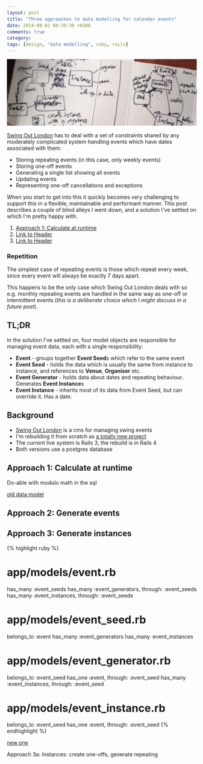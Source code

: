 ```yaml
---
layout: post
title: "Three approaches to data modelling for calendar events"
date: 2014-08-02 00:39:30 +0100
comments: true
category:
tags: [design, "data modelling", ruby, rails]
---
```

!["A sketch of Swing Out London's data model"](/images/content/soldn_data_model_sketch.jpg)

[Swing Out London](http://swingoutlondon.co.uk) has to deal with a set of constraints shared by any moderately complicated system handling events which have dates associated with them:

* Storing repeating events (in this case, only weekly events)
* Storing one-off events
* Generating a single list showing all events
* Updating events
* Representing one-off cancellations and exceptions

When you start to get into this it quickly becomes very challenging to support this in a flexible, maintainable and performant manner. This post describes a couple of blind alleys I went down, and a solution I've settled on which I'm pretty happy with:

1. [Approach 1: Calculate at runtime](#approach1)
1. [Link to Header](#approach2)
1. [Link to Header](#approach3)

### Repetition

The simplest case of repeating events is those which repeat every week, since every event will always be exactly 7 days apart.

This happens to be the only case which Swing Out London deals with so e.g. monthly repeating events are handled in the same way as one-off or intermittent events (_this is a deliberate choice which I might discuss in a future post_).


TL;DR
-----
In the solution I've settled on, four model objects are responsible for managing event data, each with a single responsibility:

* **Event** - groups together **Event Seed**s which refer to the same event
* **Event Seed** - holds the data which is usually the same from instance to instance, and references to **Venue**, **Organiser** etc.
* **Event Generator** - holds data about dates and repeating behaviour. Generates **Event Instance**s
* **Event Instance** - inherits most of its data from Event Seed, but can override it. Has a date.

Background
----------
* [Swing Out London](https://github.com/dgmstuart/Swing-Out-London) is a cms for managing swing events
* I'm rebuilding it from scratch as [a totally new project](https://github.com/dgmstuart/swingoutlondon2)
* The current live system is Rails 3, the rebuild is in Rails 4
* Both versions use a postgres database



<a name="approach_1"></a>Approach 1: Calculate at runtime
---------------------------------

Do-able with modulo math in the sql

[old data model](https://github.com/dgmstuart/Swing-Out-London/blob/274f64e1d635bcd8d2678eb6a0dfa50516ef64ba/db/schema.rb)


<a name="approach_2"></a>Approach 2: Generate events
---------------------------------

<a name="approach_3"></a>Approach 3: Generate instances
---------------------------------

{% highlight ruby %}
# app/models/event.rb
has_many :event_seeds
has_many :event_generators, through: :event_seeds
has_many :event_instances, through: :event_seeds

# app/models/event_seed.rb
belongs_to :event
has_many :event_generators
has_many :event_instances

# app/models/event_generator.rb
belongs_to :event_seed
has_one :event, through: :event_seed
has_many :event_instances, through: :event_seed

# app/models/event_instance.rb
belongs_to :event_seed
has_one :event, through: :event_seed
{% endhighlight %}


[new one](https://github.com/dgmstuart/swingoutlondon2/blob/daa4397f1e9d772a5b5302cdd369b81201c8ec84/db/schema.rb)

Approach 3a: Instances: create one-offs, generate repeating
